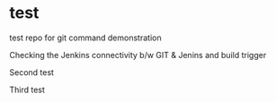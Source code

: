 # test
test repo for git command demonstration

Checking the Jenkins connectivity b/w GIT & Jenins and build trigger

Second test

Third test

